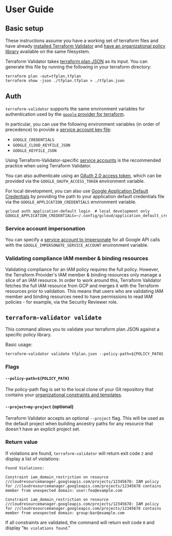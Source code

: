 # User Guide

## Basic setup

These instructions assume you have a working set of terraform files and have already [installed Terraform Validator](./install.md) and [have an organizational policy library](./policy_library.md) available on the same filesystem.

Terraform Validator takes [terraform plan JSON](https://www.terraform.io/docs/internals/json-format.html) as its input. You can generate this file by running the following in your terraform directory:

```
terraform plan -out=tfplan.tfplan
terraform show -json ./tfplan.tfplan > ./tfplan.json
```

## Auth

`terraform-validator` supports the same environment variables for authentication used by the [`google` provider for terraform](https://registry.terraform.io/providers/hashicorp/google/latest/docs/guides/provider_reference#authentication).

In particular, you can use the following environment variables (in order of precedence) to provide a [service account key file](https://registry.terraform.io/providers/hashicorp/google/latest/docs/guides/provider_reference#full-reference):


- `GOOGLE_CREDENTIALS`
- `GOOGLE_CLOUD_KEYFILE_JSON`
- `GOOGLE_KEYFILE_JSON`

Using Terraform-Validator-specific [service accounts](https://cloud.google.com/docs/authentication/getting-started) is the recommended practice when using Terraform Validator.

You can also authenticate using an [OAuth 2.0 access token](https://developers.google.com/identity/protocols/OAuth2), which can be provided via the `GOOGLE_OAUTH_ACCESS_TOKEN` environment variable.

For local development, you can also use [Google Application Default Credentials](https://cloud.google.com/docs/authentication/production) by providing the path to your application default credentials file via the `GOOGLE_APPLICATION_CREDENTIALS` environment variable.

```
gcloud auth application-default login  # local development only
GOOGLE_APPLICATION_CREDENTIALS=~/.config/gcloud/application_default_credentials.json
```

### Service account impersonation

You can specify a [service account to impersonate](https://cloud.google.com/iam/docs/impersonating-service-accounts) for all Google API calls with the `GOOGLE_IMPERSONATE_SERVICE_ACCOUNT` environment variable.

### Validating compliance IAM member & binding resources

Validating compliance for an IAM policy requires the full policy. However, the Terraform Provider's IAM member & binding resources only manage a slice of an IAM resource. In order to work around this, Terraform Validator fetches the full IAM resource from GCP and merges it with the Terraform resources prior to validation. This means that users who are validating IAM member and binding resources need to have permissions to read IAM policies - for example, via the Security Reviewer role.

## `terraform-validator validate`

This command allows you to validate your terraform plan JSON against a specific policy library.

Basic usage:

```
terraform-validator validate tfplan.json --policy-path=${POLICY_PATH}
```

### Flags

#### `--policy-path=${POLICY_PATH}`

The policy-path flag is set to the local clone of your Git repository that
contains your [organizational constraints and templates](./policy_library.md).

#### `--project=my-project` (optional)

Terraform Validator accepts an optional `--project` flag. This will be used as the default
project when building ancestry paths for any resource that doesn't have an explicit project set.

### Return value

If violations are found, `terraform-validator` will return exit code `2` and display a list
of violations:

```
Found Violations:

Constraint iam_domain_restriction on resource //cloudresourcemanager.googleapis.com/projects/12345678: IAM policy for //cloudresourcemanager.googleapis.com/projects/12345678 contains member from unexpected domain: user:foo@example.com

Constraint iam_domain_restriction on resource //cloudresourcemanager.googleapis.com/projects/12345678: IAM policy for //cloudresourcemanager.googleapis.com/projects/12345678 contains member from unexpected domain: group:bar@example.com
```

If all constraints are validated, the command will return exit code `0` and display
"`No violations found`."
